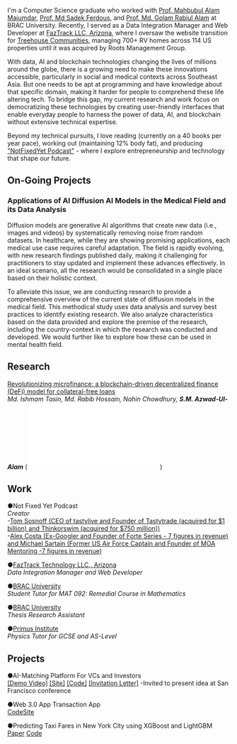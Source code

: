 I'm a Computer Science graduate who worked with [Prof. Mahbubul Alam Majumdar](https://www.bracu.ac.bd/about/people/mahbubul-alam-majumdar-phd), [Prof. Md Sadek Ferdous](https://scholar.google.co.uk/citations?user=DnQAee0AAAAJ&hl=en), and [Prof. Md. Golam Rabiul Alam](https://scholar.google.com/citations?user=t4GrJR4AAAAJ&hl=en) at BRAC University. Recently, I served as a Data Integration Manager and  Web Developer at [FazTrack LLC, Arizona](https://faztrack.com/), where I oversaw the website transition for [Treehouse Communities](https://rootsmg.com/), managing 700+ RV homes across 114 US properties until it was acquired by Roots Management Group.

With data, AI and blockchain technologies changing the lives of millions around the globe, there is a growing need to make these innovations accessible, particularly in social and medical contexts across Southeast Asia. But one needs to be apt at programming and have knowledge about that specific domain, making it harder for people to comprehend these life altering tech. To bridge this gap, my current research and work focus on democratizing these technologies by creating user-friendly interfaces that enable everyday people to harness the power of data, AI, and blockchain without extensive technical expertise.

Beyond my technical pursuits, I love reading (currently on a 40 books per year pace), working out (maintaining 12% body fat), and producing ["NotFixedYet Podcast"](https://www.instagram.com/reel/C7qJdT0yI-Y/?utm_source=ig_web_copy_link&igsh=MzRlODBiNWFlZA==) - where I explore entrepreneurship and technology that shape our future.

## On-Going Projects

### Applications of AI Diffusion AI Models in the Medical Field and its Data Analysis
Diffusion models are generative AI algorithms that create new data (i.e., images and videos) by systematically removing noise from random datasets. In healthcare, while they are showing promising applications, each medical use case requires careful adaptation. The field is rapidly evolving, with new research findings published daily, making it challenging for practitioners to stay updated and implement these advances effectively. In an ideal scenario, all the research would be consolidated in a single place based on their holistic context.

To alleviate this issue, we are conducting research to provide a comprehensive overview of the current state of diffusion models in the medical field. This methodical study uses data analysis and survey best practices to identify existing research. We also analyze characteristics based on the data provided and explore the premise of the research, including the country-context in which the research was conducted and developed. We would further like to explore how these can be used in mental health field. 


## Research
[Revolutionizing microfinance: a blockchain-driven decentralized finance (DeFi) model for collateral-free loans](https://dspace.bracu.ac.bd/xmlui/handle/10361/21985)  
*Md. Ishmam Tasin, Md. Rabib Hossain, Nahin Chowdhury, <strong>S.M. Azwad-Ul-Alam</strong>*
(![IEEE Manuscript](assets/manuscripts/microfinance.pdf))

## Work
●Not Fixed Yet Podcast       
*Creator*                         
-[Tom Sosnoff (CEO of tastylive and Founder of Tastytrade (acquired for $1 billion) and Thinkorswim (acquired for $750 million))]((https://www.instagram.com/reel/C7qJdT0yI-Y/))                   
-[Alex Costa (Ex-Googler and Founder of Forte Series - 7 figures in revenue) and Michael Sartain (Former US Air Force Captain and Founder of MOA Mentoring -7 figures in revenue)](https://www.instagram.com/reel/C3de6C-yide/)

●[FazTrack Technology LLC., Arizona](https://faztrack.com/)              
*Data Integration Manager and Web Developer*

●[BRAC University](https://www.bracu.ac.bd/)                           
*Student Tutor for MAT 092: Remedial Course in Mathematics*                                                          

●[BRAC University](https://www.bracu.ac.bd/)                          
*Thesis Research Assistant*    

●[Primus Institute](https://www.facebook.com/PrimusInstitution)                                                 
*Physics Tutor for GCSE and AS-Level*

## Projects
●AI-Matching Platform For VCs and Investors                     
[[Demo Video]](https://www.instagram.com/reel/C9e6pG2hoMz/) [[Site]](https://youthventureai.streamlit.app/) [[Code]](https://github.com/Fahim-Azwad/youthventure.ai) [[Invitation Letter]](assets/invitation/buildspace.jpg)
-Invited to present idea at San Francisco conference

●Web 3.0 App Transaction App                            
[Code](https://github.com/Fahim-Azwad/web3-app)[Site](https://web3-app-windows-azwad-fahim.vercel.app/)       

●Predicting Taxi Fares in New York City using XGBoost and LightGBM                            
[Paper](https://github.com/errhythm/NYCTaxiFarePred/blob/main/Paper/Paper.pdf) [Code](https://github.com/errhythm/NYCTaxiFarePred/tree/main)			              	                          

<!-- 
<span style="font-size:18px;">[Blog](./blog.html)</span> for fun.
-->

<!-- 
<span style="font-size:18px;">[Miscellaneous](./miscellaneous.html)</span> to de-stress.
-->

